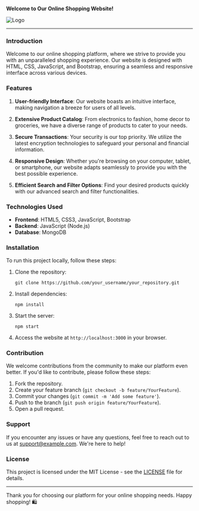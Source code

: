 **Welcome to Our Online Shopping Website!**

![Logo](link_to_your_logo)

---

### Introduction

Welcome to our online shopping platform, where we strive to provide you with an unparalleled shopping experience. Our website is designed with HTML, CSS, JavaScript, and Bootstrap, ensuring a seamless and responsive interface across various devices.

### Features

1. **User-friendly Interface**: Our website boasts an intuitive interface, making navigation a breeze for users of all levels.
  
2. **Extensive Product Catalog**: From electronics to fashion, home decor to groceries, we have a diverse range of products to cater to your needs.
  
3. **Secure Transactions**: Your security is our top priority. We utilize the latest encryption technologies to safeguard your personal and financial information.
  
4. **Responsive Design**: Whether you're browsing on your computer, tablet, or smartphone, our website adapts seamlessly to provide you with the best possible experience.
  
5. **Efficient Search and Filter Options**: Find your desired products quickly with our advanced search and filter functionalities.

### Technologies Used

- **Frontend**: HTML5, CSS3, JavaScript, Bootstrap
- **Backend**: JavaScript (Node.js)
- **Database**: MongoDB

### Installation

To run this project locally, follow these steps:

1. Clone the repository:
   ```
   git clone https://github.com/your_username/your_repository.git
   ```

2. Install dependencies:
   ```
   npm install
   ```

3. Start the server:
   ```
   npm start
   ```

4. Access the website at `http://localhost:3000` in your browser.

### Contribution

We welcome contributions from the community to make our platform even better. If you'd like to contribute, please follow these steps:

1. Fork the repository.
2. Create your feature branch (`git checkout -b feature/YourFeature`).
3. Commit your changes (`git commit -m 'Add some feature'`).
4. Push to the branch (`git push origin feature/YourFeature`).
5. Open a pull request.

### Support

If you encounter any issues or have any questions, feel free to reach out to us at [support@example.com](mailto:support@example.com). We're here to help!

### License

This project is licensed under the MIT License - see the [LICENSE](link_to_license_file) file for details.

---

Thank you for choosing our platform for your online shopping needs. Happy shopping! 🛍️
